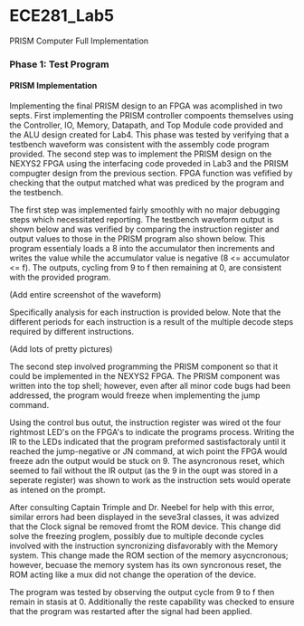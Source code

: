 ECE281_Lab5
===========

PRISM Computer Full Implementation


### Phase 1: Test Program

#### PRISM Implementation

Implementing the final PRISM design to an FPGA was acomplished in two septs. First implementing the PRISM controller compoents themselves using the Controller, IO, Memory, Datapath, and Top Module code provided and the ALU design created for Lab4. This phase was tested by verifying that a testbench waveform was consistent with the assembly code program provided. The second step was to implement the PRISM design on the NEXYS2 FPGA using the interfacing code proveded in Lab3 and the PRISM compugter design from the previous section. FPGA function was vefified by checking that the output matched what was prediced by the program and the testbench.

The first step was implemented fairly smoothly with no major debugging steps which necessitated reporting. The testbench waveform output is shown below and was verified by comparing the instruction register and output values to those in the PRISM program also shown below. This program essentialy loads a 8 into the accumulator then increments and  writes the value while the accumulator value is negative (8 <= accumulator <= f). The outputs, cycling from 9 to f then remaining at 0, are consistent with the provided program.

(Add entire screenshot of the waveform)

Specifically analysis for each instruction is provided below. Note that the different periods for each instruction is a result of the multiple decode steps required by different instructions.

(Add lots of pretty pictures)

The second step involved programming the PRISM component so that it could be implemented in the NEXYS2 FPGA. The PRISM component was written into the top shell; however, even after all minor code bugs had been addressed, the program would freeze when implementing the jump command. 

Using the control bus outut, the instruction register was wired ot the four rightmost LED's on the FPGA's to indicate the programs process. Writing the IR to the LEDs indicated that the program preformed sastisfactoraly until it reached the jump-negative or JN command, at wich point the FPGA would freeze adn the output would be stuck on 9. The asyncronous reset, which seemed to fail without the IR output (as the 9 in the oupt was stored in a seperate register) was shown to work as the instruction sets would operate as intened on the prompt.

After consulting Captain Trimple and Dr. Neebel for help with this error, similar errors had been displayed in the seve3ral classes, it was advized that the Clock signal be removed fromt the ROM device.  This change did solve the freezing proglem, possibly due to multiple deconde cycles involved with the instruction syncronizing disfavorably with the Memory system. This change made the ROM section of the memory asycncronous; however, becuase the memory system has its own syncronous reset, the ROM acting like a mux did not change the operation of the device. 

The program was tested by observing the output cycle from 9 to f then remain in stasis at 0. Additionally the reste capability was checked to ensure that the program was restarted after the signal had been applied.
